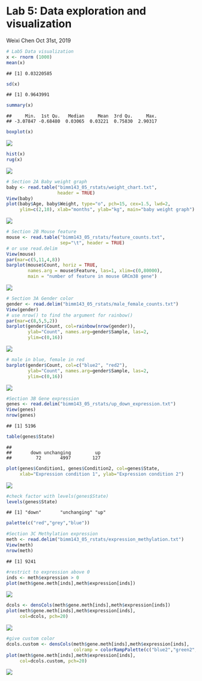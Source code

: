 Lab 5: Data exploration and visualization
================
Weixi Chen
Oct 31st, 2019

``` r
# Lab5 Data visualization
x <- rnorm (1000)
mean(x)
```

    ## [1] 0.03220585

``` r
sd(x)
```

    ## [1] 0.9643991

``` r
summary(x)
```

    ##     Min.  1st Qu.   Median     Mean  3rd Qu.     Max. 
    ## -3.07847 -0.68480  0.03065  0.03221  0.75830  2.90317

``` r
boxplot(x)
```

![](Lab5_files/figure-gfm/unnamed-chunk-1-1.png)<!-- -->

``` r
hist(x)
rug(x)
```

![](Lab5_files/figure-gfm/unnamed-chunk-1-2.png)<!-- -->

``` r
# Section 2A Baby weight graph
baby <- read.table("bimm143_05_rstats/weight_chart.txt", 
                   header = TRUE)
View(baby)
plot(baby$Age, baby$Weight, type="o", pch=15, cex=1.5, lwd=2,
     ylim=c(2,10), xlab="months", ylab="kg", main="baby weight graph")
```

![](Lab5_files/figure-gfm/unnamed-chunk-1-3.png)<!-- -->

``` r
# Section 2B Mouse feature
mouse <- read.table("bimm143_05_rstats/feature_counts.txt",
                    sep="\t", header = TRUE)
# or use read.delim
View(mouse)
par(mar=c(5,11,4,8))
barplot(mouse$Count, horiz = TRUE, 
        names.arg = mouse$Feature, las=1, xlim=c(0,80000),
        main = "number of feature in mouse GRCm38 gene")
```

![](Lab5_files/figure-gfm/unnamed-chunk-1-4.png)<!-- -->

``` r
# Section 3A Gender color
gender <- read.delim("bimm143_05_rstats/male_female_counts.txt")
View(gender)
# use nrow() to find the argument for rainbow()
par(mar=c(8,5,5,2))
barplot(gender$Count, col=rainbow(nrow(gender)), 
        ylab="Count", names.arg=gender$Sample, las=2, 
        ylim=c(0,16))
```

![](Lab5_files/figure-gfm/unnamed-chunk-1-5.png)<!-- -->

``` r
# male in blue, female in red
barplot(gender$Count, col=c("blue2", "red2"), 
        ylab="Count", names.arg=gender$Sample, las=2, 
        ylim=c(0,16))
```

![](Lab5_files/figure-gfm/unnamed-chunk-1-6.png)<!-- -->

``` r
#Section 3B Gene expression
genes <- read.delim("bimm143_05_rstats/up_down_expression.txt")
View(genes)
nrow(genes)
```

    ## [1] 5196

``` r
table(genes$State)
```

    ## 
    ##       down unchanging         up 
    ##         72       4997        127

``` r
plot(genes$Condition1, genes$Condition2, col=genes$State, 
     xlab="Expression condition 1", ylab="Expression condition 2")
```

![](Lab5_files/figure-gfm/unnamed-chunk-1-7.png)<!-- -->

``` r
#check factor with levels(genes$State)
levels(genes$State)
```

    ## [1] "down"       "unchanging" "up"

``` r
palette(c("red","grey","blue"))

#Section 3C Methylation expression
meth <- read.delim("bimm143_05_rstats/expression_methylation.txt")
View(meth)
nrow(meth)
```

    ## [1] 9241

``` r
#restrict to expression above 0
inds <- meth$expression > 0
plot(meth$gene.meth[inds],meth$expression[inds])
```

![](Lab5_files/figure-gfm/unnamed-chunk-1-8.png)<!-- -->

``` r
dcols <- densCols(meth$gene.meth[inds],meth$expression[inds])
plot(meth$gene.meth[inds],meth$expression[inds], 
     col=dcols, pch=20)
```

![](Lab5_files/figure-gfm/unnamed-chunk-1-9.png)<!-- -->

``` r
#give custom color
dcols.custom <- densCols(meth$gene.meth[inds],meth$expression[inds],
                         colramp = colorRampPalette(c("blue2","green2","red","yellow")))
plot(meth$gene.meth[inds],meth$expression[inds], 
     col=dcols.custom, pch=20)                         
```

![](Lab5_files/figure-gfm/unnamed-chunk-1-10.png)<!-- -->
